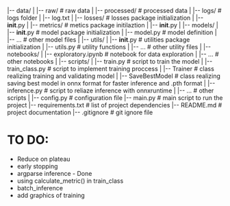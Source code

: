 |-- data/
|   |-- raw/                  # raw data
|   |-- processed/            # processed data
|
|-- logs/                     # logs folder
|   |-- log.txt
|
|-- losses/                   # losses package initialization
|   |-- __init__.py
|
|-- metrics/                  # metics package initilaztion
|   |-- __init__.py
|
|-- models/
|   |-- __init__.py           # model package initialization
|   |-- model.py              # model definition
|   |-- ...                   # other model files
|
|-- utils/
|   |-- __init__.py           # utilities package initialization
|   |-- utils.py              # utility functions
|   |-- ...                   # other utility files
|
|-- notebooks/
|   |-- exploratory.ipynb     # notebook for data exploration
|   |-- ...                   # other notebooks
|
|-- scripts/
|   |-- train.py              # script to train the model
|   |-- train_class.py        # script to implement training proccess
|       |-- Trainer           # class realizing training and validating model
|       |-- SaveBestModel     # class realizing saving best model in onnx format for faster inference and .pth format
|   |-- inference.py          # script to reliaze inference with onnxruntime
|   |-- ...                   # other scripts
|
|-- config.py                 # configuration file
|-- main.py                   # main script to run the project
|-- requirements.txt          # list of project dependencies
|-- README.md                 # project documentation
|-- .gitignore                # git ignore file


# TO DO:
- Reduce on plateau
- early stopping
- argparse inference - Done
- using calculate_metric() in train_class
- batch_inference
- add graphics of training
